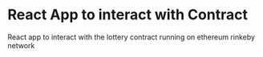 # React App to interact with Contract
React app to interact with the lottery contract running on ethereum rinkeby network
